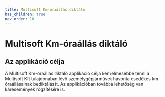 ```yaml
---
title: Multisoft Km-óraállás diktáló
has_children: true
nav_order: 10
---
```

# Multisoft Km-óraállás diktáló

## Az applikáció célja
A Multisoft Km-óraállás diktáló applikáció célja kényelmesebbé tenni a Multisoft Kft tulajdonában lévő személygépjárművek havonta esedékes km-óraállásainak bediktálását. Az applikációban továbbá lehetőség van káresemények rögzítésére is.

